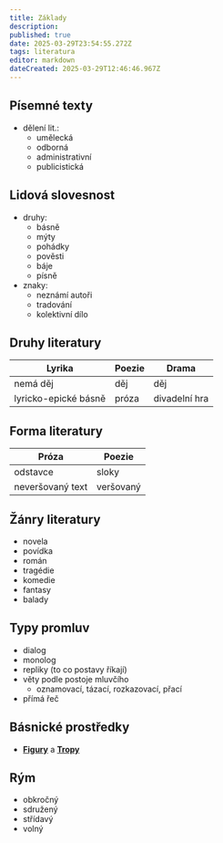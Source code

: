 ```yaml
---
title: Základy
description: 
published: true
date: 2025-03-29T23:54:55.272Z
tags: literatura
editor: markdown
dateCreated: 2025-03-29T12:46:46.967Z
---
```


## Písemné texty
- dělení lit.:
	- umělecká
	- odborná
	- administrativní
	- publicistická

## Lidová slovesnost
- druhy:
	- básně
	- mýty
	- pohádky
	- pověsti
	- báje
	- písně
- znaky:
	- neznámí autoři
	- tradování
	- kolektivní dílo

## Druhy literatury
| Lyrika               | Poezie | Drama         |
| -------------------- | ------ | ------------- |
| nemá děj             | děj    | děj           |
| lyricko-epické básně | próza  | divadelní hra |

## Forma literatury
| Próza            | Poezie    |
| ---------------- | --------- |
| odstavce         | sloky     |
| neveršovaný text | veršovaný |

## Žánry literatury
- novela
- povídka
- román
- tragédie
- komedie
- fantasy
- balady

## Typy promluv
- dialog
- monolog
- repliky (to co postavy říkají)
- věty podle postoje mluvčího
	- oznamovací, tázací, rozkazovací, přací
- přímá řeč

## Básnické prostředky
 -  [**Figury**](/cs/literatura/pojmy/zaklady/figury) a [**Tropy**](/cs/literatura/pojmy/zaklady/tropy)

## Rým
- obkročný
- sdružený
- střídavý
- volný